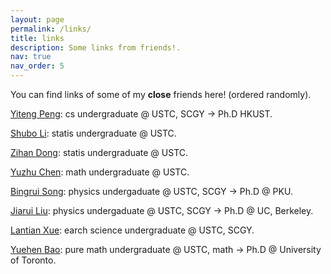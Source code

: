```yaml
---
layout: page
permalink: /links/
title: links 
description: Some links from friends!.
nav: true
nav_order: 5 
---
```

You can find links of some of my **close** friends here! (ordered randomly).

[Yiteng Peng](https://www.pengyiteng.com/cv/): cs undergraduate @ USTC, SCGY → Ph.D HKUST.

[Shubo Li](http://home.ustc.edu.cn/~samsara): statis undergraduate @ USTC.

[Zihan Dong](http://home.ustc.edu.cn/~andong): statis undergraduate @ USTC.

[Yuzhu Chen](https://cyzkrau.github.io): math undergraduate @ USTC.

[Bingrui Song](http://home.ustc.edu.cn/~songbr/): physics undergaduate @ USTC, SCGY → Ph.D @ PKU.

[Jiarui Liu](http://home.ustc.edu.cn/~ljr145733/): physics undergaduate @ USTC, SCGY → Ph.D @ UC, Berkeley.

[Lantian Xue](https://xuelantian.com/): earch science undergraduate @ USTC, SCGY.

[Yuehen Bao](https://sites.google.com/view/bao624): pure math undergraduate @ USTC, math → Ph.D @ University of Toronto.
